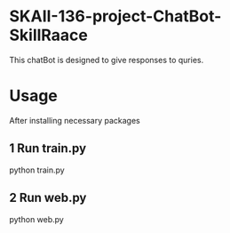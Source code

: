 # SKAII-136-project-ChatBot-SkillRaace
This chatBot is designed to give responses to quries.


# Usage 
After installing necessary packages
## 1 Run train.py
python train.py

## 2 Run web.py
python web.py
